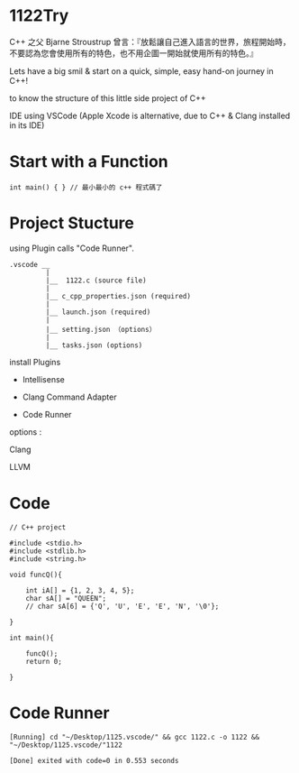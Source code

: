 # 1122Try

C++ 之父 Bjarne Stroustrup 曾言：『放鬆讓自己進入語言的世界，旅程開始時，不要認為您會使用所有的特色，也不用企圖一開始就使用所有的特色。』

Lets have a big smil & start on a quick, simple, easy hand-on journey in C++!

to know the structure of this little side project of C++

IDE using VSCode (Apple Xcode is alternative, due to C++ & Clang installed in its IDE)

# Start with a Function

    int main() { } // 最小最小的 c++ 程式碼了

# Project Stucture 

using Plugin calls "Code Runner".

    .vscode __
             |
             |__  1122.c (source file)
             |
             |__ c_cpp_properties.json (required)
             |
             |__ launch.json (required)
             |
             |__ setting.json （options）
             |
             |__ tasks.json (options)
             
install Plugins

* Intellisense

* Clang Command Adapter

* Code Runner

options : 

Clang

LLVM

# Code

    // C++ project

    #include <stdio.h>
    #include <stdlib.h>
    #include <string.h>

    void funcQ(){

        int iA[] = {1, 2, 3, 4, 5};
        char sA[] = "QUEEN";
        // char sA[6] = {'Q', 'U', 'E', 'E', 'N', '\0'};

    }

    int main(){
    
        funcQ();
        return 0;
        
    }

# Code Runner

    [Running] cd "~/Desktop/1125.vscode/" && gcc 1122.c -o 1122 && "~/Desktop/1125.vscode/"1122

    [Done] exited with code=0 in 0.553 seconds


